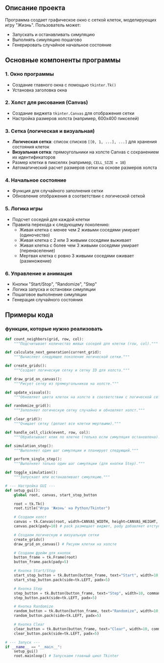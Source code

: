 ## Описание проекта

Программа создает графическое окно с сеткой клеток, моделирующих игру "Жизнь". Пользователь может:
- Запускать и останавливать симуляцию
- Выполнять симуляцию пошагово
- Генерировать случайное начальное состояние

## Основные компоненты программы

### 1. Окно программы
- Создание главного окна с помощью `tkinter.Tk()`
- Установка заголовка окна

### 2. Холст для рисования (Canvas)
- Создание виджета `tkinter.Canvas` для отображения сетки
- Настройка размеров холста (например, 600x400 пикселей)

### 3. Сетка (логическая и визуальная)
- **Логическая сетка**: список списков `[[0, 1, ...], ...]` для хранения состояния клеток
- **Визуальная сетка**: прямоугольники на холсте Canvas с сохранением их идентификаторов
- Размер клетки в пикселях (например, `CELL_SIZE = 10`)
- Автоматический расчет размеров сетки на основе размеров холста

### 4. Начальное состояние
- Функция для случайного заполнения сетки
- Обновление отображения в соответствии с логической сеткой

### 5. Логика игры
- Подсчет соседей для каждой клетки
- Правила перехода к следующему поколению:
  - Живая клетка с менее чем 2 живыми соседями умирает (одиночество)
  - Живая клетка с 2 или 3 живыми соседями выживает
  - Живая клетка с более чем 3 живыми соседями умирает (перенаселение)
  - Мертвая клетка с ровно 3 живыми соседями оживает (размножение)

### 6. Управление и анимация
- Кнопки "Start/Stop", "Randomize", "Step"
- Логика запуска и остановки симуляции
- Пошаговое выполнение симуляции
- Генерация случайного состояния

## Примеры кода

### функции, которые нужно реализовать

```python
def count_neighbors(grid, row, col):
    """Подсчитывает количество живых соседей для клетки (row, col)."""
```

```python
def calculate_next_generation(current_grid):
    """Вычисляет следующее поколение логической сетки."""
```


```python
def create_grids():
    """Создает логическую сетку и сетку ID для холста."""
```


```python
def draw_grid_on_canvas():
    """Рисует сетку из прямоугольников на холсте."""
```


```python
def update_visuals():
    """Обновляет цвета клеток на холсте в соответствии с логической сеткой."""
```

```python
def randomize_grid():
    """Заполняет логическую сетку случайно и обновляет холст."""
```

```python
def clear_grid():
    """Очищает сетку (делает все клетки мертвыми)."""
```

```python
def handle_cell_click(event, row, col):
    """Обрабатывает клик по клетке (только если симуляция остановлена)."""
```

```python
def simulation_step():
    """Выполняет один шаг симуляции и планирует следующий."""
```

```python
def perform_single_step():
    """Выполняет только один шаг симуляции (для кнопки Step)."""
```

```python
def toggle_simulation():
    """Запускает или останавливает симуляцию."""
```

```python
# --- Настройка GUI ---
def setup_gui():
    global root, canvas, start_stop_button

    root = tk.Tk()
    root.title("Игра 'Жизнь' на Python/Tkinter")

    # Создаем холст
    canvas = tk.Canvas(root, width=CANVAS_WIDTH, height=CANVAS_HEIGHT, bg=COLOR_DEAD)
    canvas.pack(pady=10) # pack размещает виджет, pady добавляет отступ

    # Создаем логическую и визуальную сетки
    create_grids()
    draw_grid_on_canvas() # Рисуем клетки на холсте

    # Создаем фрейм для кнопок
    button_frame = tk.Frame(root)
    button_frame.pack(pady=5)

    # Кнопка Start/Stop
    start_stop_button = tk.Button(button_frame, text="Start", width=10, command=toggle_simulation)
    start_stop_button.pack(side=tk.LEFT, padx=5)

    # Кнопка Step
    step_button = tk.Button(button_frame, text="Step", width=10, command=perform_single_step)
    step_button.pack(side=tk.LEFT, padx=5)

    # Кнопка Randomize
    random_button = tk.Button(button_frame, text="Randomize", width=10, command=randomize_grid)
    random_button.pack(side=tk.LEFT, padx=5)

    # Кнопка Clear
    clear_button = tk.Button(button_frame, text="Clear", width=10, command=clear_grid)
    clear_button.pack(side=tk.LEFT, padx=5)

# --- Запуск ---
if __name__ == "__main__":
    setup_gui()
    root.mainloop() # Запускаем главный цикл Tkinter
```
